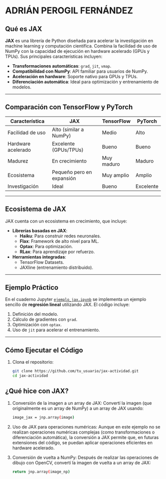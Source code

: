 # ADRIÁN PEROGIL FERNÁNDEZ

## Qué es JAX

**JAX** es una librería de Python diseñada para acelerar la investigación en machine learning y computación científica. Combina la facilidad de uso de NumPy con la capacidad de ejecución en hardware acelerado (GPUs y TPUs). Sus principales características incluyen:

- **Transformaciones automáticas**: `grad`, `jit`, `vmap`.
- **Compatibilidad con NumPy**: API familiar para usuarios de NumPy.
- **Aceleración en hardware**: Soporte nativo para GPUs y TPUs.
- **Diferenciación automática**: Ideal para optimización y entrenamiento de modelos.

---

## Comparación con TensorFlow y PyTorch

| Característica       | JAX                          | TensorFlow                   | PyTorch                     |
|----------------------|------------------------------|------------------------------|-----------------------------|
| Facilidad de uso     | Alto (similar a NumPy)       | Medio                        | Alto                        |
| Hardware acelerado   | Excelente (GPUs/TPUs)        | Bueno                        | Bueno                       |
| Madurez              | En crecimiento               | Muy maduro                  | Maduro                      |
| Ecosistema           | Pequeño pero en expansión    | Muy amplio                  | Amplio                      |
| Investigación        | Ideal                        | Bueno                        | Excelente                   |

---

## Ecosistema de JAX

JAX cuenta con un ecosistema en crecimiento, que incluye:

- **Librerías basadas en JAX**:
  - **Haiku**: Para construir redes neuronales.
  - **Flax**: Framework de alto nivel para ML.
  - **Optax**: Para optimización.
  - **RLax**: Para aprendizaje por refuerzo.
- **Herramientas integradas**:
  - TensorFlow Datasets.
  - JAXline (entrenamiento distribuido).

---

## Ejemplo Práctico

En el cuaderno Jupyter [`ejemplo_jax.ipynb`](ejemplo_jax.ipynb) se implementa un ejemplo sencillo de **regresión lineal** utilizando JAX. El código incluye:

1. Definición del modelo.
2. Cálculo de gradientes con `grad`.
3. Optimización con `optax`.
4. Uso de `jit` para acelerar el entrenamiento.

---

## Cómo Ejecutar el Código

1. Clona el repositorio:
   ```bash
   git clone https://github.com/tu_usuario/jax-actividad.git
   cd jax-actividad
   ```


## ¿Qué hice con JAX?

1. Conversión de la imagen a un array de JAX:
Convertí la imagen (que originalmente es un array de NumPy) a un array de JAX usando:
    ```bash
    image_jax = jnp.array(image)
    ```

2. Uso de JAX para operaciones numéricas:
Aunque en este ejemplo no se realizan operaciones numéricas complejas (como transformaciones o diferenciación automática), la conversión a JAX permite que, en futuras extensiones del código, se puedan aplicar operaciones eficientes en hardware acelerado.

3. Conversión de vuelta a NumPy:
Después de realizar las operaciones de dibujo con OpenCV, convertí la imagen de vuelta a un array de JAX:
    ```bash
    return jnp.array(image_np)
    ```